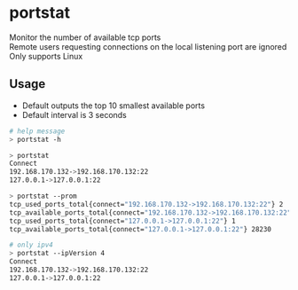 # portstat

Monitor the number of available tcp ports <br/>
Remote users requesting connections on the local listening port are ignored <br/>
Only supports Linux

## Usage
- Default outputs the top 10 smallest available ports
- Default interval is 3 seconds

```bash
# help message
> portstat -h
```

```bash
> portstat
Connect                                                                                            UsedPorts  AvailablePorts
192.168.170.132->192.168.170.132:22                                                                2          28229
127.0.0.1->127.0.0.1:22                                                                            1          28230
```

```bash
> portstat --prom
tcp_used_ports_total{connect="192.168.170.132->192.168.170.132:22"} 2
tcp_available_ports_total{connect="192.168.170.132->192.168.170.132:22"} 28229
tcp_used_ports_total{connect="127.0.0.1->127.0.0.1:22"} 1
tcp_available_ports_total{connect="127.0.0.1->127.0.0.1:22"} 28230                                                                            1          28230
```

```bash
# only ipv4
> portstat --ipVersion 4
Connect                                                                                            UsedPorts  AvailablePorts
192.168.170.132->192.168.170.132:22                                                                2          28229
127.0.0.1->127.0.0.1:22                                                                            1          28230
```
